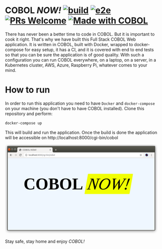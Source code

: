 # COBOL _NOW!_ [![build](https://github.com/Shpota/COBOL.now/workflows/build/badge.svg)](https://github.com/Shpota/COBOL.now/actions?query=workflow%3Abuild) [![e2e](https://github.com/Shpota/COBOL.now/workflows/e2e/badge.svg)](https://github.com/Shpota/COBOL.now/actions?query=workflow%3Ae2e) [![PRs Welcome](https://img.shields.io/badge/PRs-welcome-brightgreen.svg)](https://github.com/Shpota/COBOL.now/pulls) [![Made with COBOL](https://img.shields.io/badge/made%20with-COBOL-blue)](https://github.com/Shpota/COBOL.now)

There has never been a better time to code in COBOL.
But it is important to cook it right. That's why we
have built this Full Stack COBOL Web application. It
is written in COBOL, built with Docker, wrapped to
docker-compose for easy setup, it has a CI, and it is
covered with end to end tests so that you can be sure
the application is of good quality. With such a
configuration you can run COBOL everywhere, on a laptop,
on a server, in a Kubernetes cluster, AWS, Azure,
Raspberry Pi, whatever comes to your mind.

# How to run
In order to run this application you need to have
`Docker` and `docker-compose` on your machine (you
don't have to have COBOL installed). Clone this
repository and perform:

```sh
docker-compose up
```
This will build and run the application. Once the build
is done the application will be accessible on 
http://localhost:8000/cgi-bin/cobol

![COBOL](cobol.png)

Stay safe, stay home and enjoy _COBOL!_

